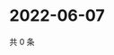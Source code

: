 # 2022-06-07

共 0 条

<!-- BEGIN WEIBO -->
<!-- 最后更新时间 Tue Jun 07 2022 07:00:39 GMT+0800 (China Standard Time) -->

<!-- END WEIBO -->
